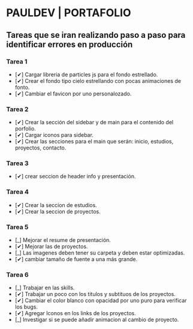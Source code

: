 # PAULDEV | PORTAFOLIO

## Tareas que se iran realizando paso a paso para identificar errores en producción 

### Tarea 1
- [✔] Cargar libreria de particles js para el fondo estrellado.
- [✔] Crear el fondo tipo cielo estrellando con pocas animaciones de fonto.
- [✔] Cambiar el favicon por uno personalozado.

### Tarea 2
- [✔] Crear la sección del sidebar y de main para el contenido del porfolio.
- [✔] Cargar iconos para sidebar.
- [✔] Crear las secciones para el main que serán: inicio, estudios, proyectos, contacto.

### Tarea 3
- [✔] crear seccion de header info y presentación.

### Tarea 4
- [✔] Crear la seccion de estudios.
- [✔] Crear la seccion de proyectos.

### Tarea 5
- [_] Mejorar el resume de presentación.
- [✔] Mejorar las de proyectos.
- [_] Las imagenes deben tener su carpeta y deben estar optimizadas.
- [✔] cambiar tamaño de fuente a una más grande.

### Tarea 6
- [_] Trabajar en las skills.
- [✔] Trabajar un poco con los titulos y subtituos de los proyectos.
- [✔] Cambiar el color blanco con opacidad por uno puro para verificar los bugs.
- [✔] Agregar Iconos en los links de los proyectos.
- [_] Investigar si se puede añadir animacion al cambio de proyecto.